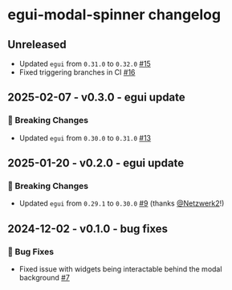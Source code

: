 # egui-modal-spinner changelog

## Unreleased

- Updated `egui` from `0.31.0` to `0.32.0` [#15](https://github.com/jannistpl/egui-modal-spinner/pull/15)
- Fixed triggering branches in CI [#16](https://github.com/jannistpl/egui-modal-spinner/pull/16)

## 2025-02-07 - v0.3.0 - egui update

### 🚨 Breaking Changes

- Updated `egui` from `0.30.0` to `0.31.0` [#13](https://github.com/fluxxcode/egui-modal-spinner/pull/13)

## 2025-01-20 - v0.2.0 - egui update

### 🚨 Breaking Changes

- Updated `egui` from `0.29.1` to `0.30.0` [#9](https://github.com/fluxxcode/egui-modal-spinner/pull/9) (thanks [@Netzwerk2](https://github.com/Netzwerk2)!)

## 2024-12-02 - v0.1.0 - bug fixes

### 🐛 Bug Fixes
- Fixed issue with widgets being interactable behind the modal background [#7](https://github.com/fluxxcode/egui-modal-spinner/pull/7)

